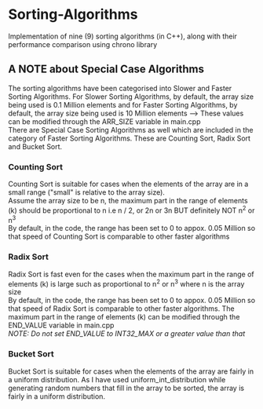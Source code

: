 # Sorting-Algorithms
Implementation of nine (9) sorting algorithms (in C++), along with their performance comparison using chrono library

## A NOTE about Special Case Algorithms
The sorting algorithms have been categorised into Slower and Faster Sorting Algorithms. For Slower Sorting Algorithms, by default, the array size being used is 0.1 Million elements and for Faster Sorting Algorithms, by default, the array size being used is 10 Million elements --> These values can be modified through the ARR_SIZE variable in main.cpp   
There are Special Case Sorting Algorithms as well which are included in the category of Faster Sorting Algorithms. These are Counting Sort, Radix Sort and Bucket Sort.   
### Counting Sort
Counting Sort is suitable for cases when the elements of the array are in a small range ("small" is relative to the array size).  
Assume the array size to be n, the maximum part in the range of elements (k) should be proportional to n i.e n / 2, or 2n or 3n BUT definitely NOT n<sup>2</sup> or n<sup>3</sup>   
By default, in the code, the range has been set to 0 to appox. 0.05 Million so that speed of Counting Sort is comparable to other faster algorithms
### Radix Sort
Radix Sort is fast even for the cases when the maximum part in the range of elements (k) is large such as proportional to n<sup>2</sup> or n<sup>3</sup> where n is the array size  
By default, in the code, the range has been set to 0 to appox. 0.05 Million so that speed of Radix Sort is comparable to other faster algorithms. The maximum part in the range of elements (k) can be modified through the END_VALUE variable in main.cpp  
*NOTE: Do not set END_VALUE to INT32_MAX or a greater value than that*  
### Bucket Sort
Bucket Sort is suitable for cases when the elements of the array are fairly in a uniform distribution. As I have used uniform_int_distribution while generating random numbers that fill in the array to be sorted, the array is fairly in a uniform distribution.  
